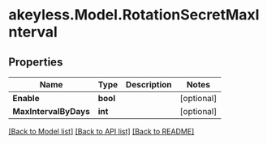 # akeyless.Model.RotationSecretMaxInterval

## Properties

Name | Type | Description | Notes
------------ | ------------- | ------------- | -------------
**Enable** | **bool** |  | [optional] 
**MaxIntervalByDays** | **int** |  | [optional] 

[[Back to Model list]](../README.md#documentation-for-models) [[Back to API list]](../README.md#documentation-for-api-endpoints) [[Back to README]](../README.md)


